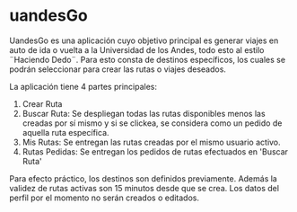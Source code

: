 ﻿# uandesGo
UandesGo es una aplicación cuyo objetivo principal es generar viajes en auto de ida o vuelta a la Universidad de los Andes, todo esto al estilo ¨Haciendo Dedo¨. Para esto consta de destinos específicos, los cuales se podrán seleccionar para crear las rutas o viajes deseados.

La aplicación tiene 4 partes principales:
1. Crear Ruta 
2. Buscar Ruta: Se despliegan todas las rutas disponibles menos las creadas por sí mismo y si se clickea, se considera como un pedido de aquella ruta específica.
3. Mis Rutas: Se entregan las rutas creadas por el mismo usuario activo.
4. Rutas Pedidas: Se entregan los pedidos de rutas efectuados en 'Buscar Ruta'

Para efecto práctico, los destinos son definidos previamente. Además la validez de rutas activas son 15 minutos desde que se crea.
Los datos del perfil por el momento no serán creados o editados.
